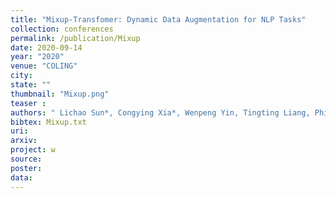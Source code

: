 ```yaml
---
title: "Mixup-Transfomer: Dynamic Data Augmentation for NLP Tasks"
collection: conferences
permalink: /publication/Mixup
date: 2020-09-14
year: "2020"
venue: "COLING"
city: 
state: ""
thumbnail: "Mixup.png"
teaser : 
authors: " Lichao Sun*, Congying Xia*, Wenpeng Yin, Tingting Liang, Philip Yu and Lifang He. (* indicates equal contribution.)"
bibtex: Mixup.txt
uri: 
arxiv: 
project: w
source: 
poster: 
data:
---
```

